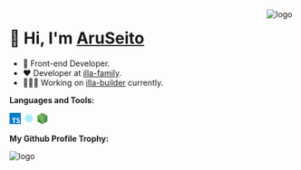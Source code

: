 
<img src="https://github-readme-stats.vercel.app/api?username=AruSeito&show_icons=true" alt="logo" height="160" align="right" style="margin: 5px; margin-bottom: 20px;" />

# 👋 Hi, I'm [AruSeito](https://aruseito.github.io/)

- 🤖 Front-end Developer.
- ❤️ Developer at [illa-family](https://illa.cloud/).
- 👨🏻‍💻 Working on [illa-builder](https://github.com/illa-family/illa-builder) currently.

**Languages and Tools:**  

<code><img height="20" src="https://raw.githubusercontent.com/github/explore/80688e429a7d4ef2fca1e82350fe8e3517d3494d/topics/typescript/typescript.png"></code>
<code><img height="20" src="https://raw.githubusercontent.com/github/explore/80688e429a7d4ef2fca1e82350fe8e3517d3494d/topics/react/react.png"></code>
<code><img height="20" src="https://raw.githubusercontent.com/github/explore/80688e429a7d4ef2fca1e82350fe8e3517d3494d/topics/nodejs/nodejs.png"></code>

**My Github Profile Trophy:**

<img src="https://github-profile-trophy.vercel.app/?username=aruseito&title=Commits,MultiLanguage,PullRequest,Followers" alt="logo" height="100" align="center" style="margin: auto; margin-bottom: 20px;" />
